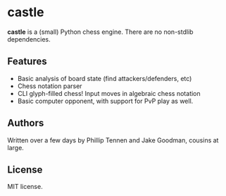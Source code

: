 castle
======

**castle** is a (small) Python chess engine. There are no non-stdlib dependencies.

Features
--------

* Basic analysis of board state (find attackers/defenders, etc)
* Chess notation parser
* CLI glyph-filled chess! Input moves in algebraic chess notation
* Basic computer opponent, with support for PvP play as well.

Authors
-------

Written over a few days by Phillip Tennen and Jake Goodman, cousins at large.

License
-------

MIT license.
